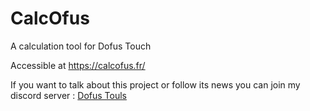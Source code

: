 # CalcOfus
A calculation tool for Dofus Touch 

Accessible at https://calcofus.fr/

If you want to talk about this project or follow its news you can join my discord server : 
[Dofus Touls]( https://discord.gg/TcrNrRE5QV)
